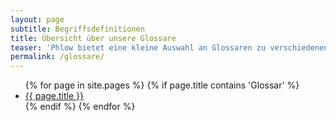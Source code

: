 ```yaml
---
layout: page
subtitle: Begriffsdefinitionen
title: Übersicht über unsere Glossare
teaser: 'Phlow bietet eine kleine Auswahl an Glossaren zu verschiedenen Themen der Medienproduktion. Unsere Glossare definieren Begriffe und erklären eindeutig, was gemeint ist.'
permalink: /glossare/
---
```

<ul>
  {% for page in site.pages %}
  {% if page.title contains 'Glossar' %}<li><a href="{{ site.url }}{{ page.url }}">{{ page.title }}</a></li>{% endif %}
  {% endfor %}
</ul>
